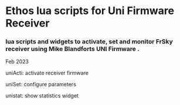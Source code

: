﻿#                                           Ethos lua scripts for Uni Firmware Receiver

### lua scripts and widgets to activate, set and monitor FrSky receiver using Mike Blandforts UNI Firmware .
Feb 2023






uniActi:  activate receiver firmware

uniSet:  configure parameters

unistat:  show statistics widget








